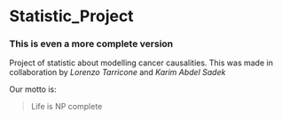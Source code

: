 # Statistic_Project
### This is even a more complete version

Project of statistic about modelling cancer causalities. This was made in collaboration by *Lorenzo Tarricone* and *Karim Abdel Sadek*


Our motto is:

> Life is NP complete

